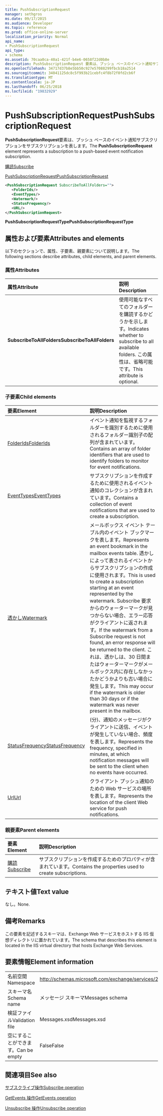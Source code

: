```yaml
---
title: PushSubscriptionRequest
manager: sethgros
ms.date: 09/17/2015
ms.audience: Developer
ms.topic: reference
ms.prod: office-online-server
localization_priority: Normal
api_name:
- PushSubscriptionRequest
api_type:
- schema
ms.assetid: 70caa0ca-40a1-421f-b4e6-0658f22d0b8e
description: PushSubscriptionRequest 要素は、プッシュ ベースのイベント通知サブスクリプションをサブスクリプションを表します。
ms.openlocfilehash: 34717d37b8e5bb50c927e57088299fbcb18a2514
ms.sourcegitcommit: 34041125dc8c5f993b21cebfc4f8b72f0fd2cb6f
ms.translationtype: MT
ms.contentlocale: ja-JP
ms.lasthandoff: 06/25/2018
ms.locfileid: "19832929"
---
```

# <a name="pushsubscriptionrequest"></a><span data-ttu-id="9df7f-103">PushSubscriptionRequest</span><span class="sxs-lookup"><span data-stu-id="9df7f-103">PushSubscriptionRequest</span></span>

<span data-ttu-id="9df7f-104">**PushSubscriptionRequest**要素は、プッシュ ベースのイベント通知サブスクリプションをサブスクリプションを表します。</span><span class="sxs-lookup"><span data-stu-id="9df7f-104">The **PushSubscriptionRequest** element represents a subscription to a push-based event notification subscription.</span></span> 
  
[<span data-ttu-id="9df7f-105">購読</span><span class="sxs-lookup"><span data-stu-id="9df7f-105">Subscribe</span></span>](subscribe.md)
  
[<span data-ttu-id="9df7f-106">PushSubscriptionRequest</span><span class="sxs-lookup"><span data-stu-id="9df7f-106">PushSubscriptionRequest</span></span>](pushsubscriptionrequest.md)
  
```XML
<PushSubscriptionRequest SubscribeToAllFolders="">
   <FolderIds/>
   <EventTypes/>
   <Watermark/>
   <StatusFrequency/>
   <URL/>
</PushSubscriptionRequest>
```

 <span data-ttu-id="9df7f-107">**PushSubscriptionRequestType**</span><span class="sxs-lookup"><span data-stu-id="9df7f-107">**PushSubscriptionRequestType**</span></span>
## <a name="attributes-and-elements"></a><span data-ttu-id="9df7f-108">属性および要素</span><span class="sxs-lookup"><span data-stu-id="9df7f-108">Attributes and elements</span></span>

<span data-ttu-id="9df7f-109">以下のセクションで、属性、子要素、親要素について説明します。</span><span class="sxs-lookup"><span data-stu-id="9df7f-109">The following sections describe attributes, child elements, and parent elements.</span></span>
  
### <a name="attributes"></a><span data-ttu-id="9df7f-110">属性</span><span class="sxs-lookup"><span data-stu-id="9df7f-110">Attributes</span></span>

|<span data-ttu-id="9df7f-111">**属性**</span><span class="sxs-lookup"><span data-stu-id="9df7f-111">**Attribute**</span></span>|<span data-ttu-id="9df7f-112">**説明**</span><span class="sxs-lookup"><span data-stu-id="9df7f-112">**Description**</span></span>|
|:-----|:-----|
|<span data-ttu-id="9df7f-113">**SubscribeToAllFolders**</span><span class="sxs-lookup"><span data-stu-id="9df7f-113">**SubscribeToAllFolders**</span></span> <br/> |<span data-ttu-id="9df7f-114">使用可能なすべてのフォルダーを購読するかどうかを示します。</span><span class="sxs-lookup"><span data-stu-id="9df7f-114">Indicates whether to subscribe to all available folders.</span></span> <span data-ttu-id="9df7f-115">この属性は、省略可能です。</span><span class="sxs-lookup"><span data-stu-id="9df7f-115">This attribute is optional.</span></span>  <br/> |
   
### <a name="child-elements"></a><span data-ttu-id="9df7f-116">子要素</span><span class="sxs-lookup"><span data-stu-id="9df7f-116">Child elements</span></span>

|<span data-ttu-id="9df7f-117">**要素**</span><span class="sxs-lookup"><span data-stu-id="9df7f-117">**Element**</span></span>|<span data-ttu-id="9df7f-118">**説明**</span><span class="sxs-lookup"><span data-stu-id="9df7f-118">**Description**</span></span>|
|:-----|:-----|
|[<span data-ttu-id="9df7f-119">FolderIds</span><span class="sxs-lookup"><span data-stu-id="9df7f-119">FolderIds</span></span>](folderids.md) <br/> |<span data-ttu-id="9df7f-120">イベント通知を監視するフォルダーを識別するために使用されるフォルダー識別子の配列が含まれています。</span><span class="sxs-lookup"><span data-stu-id="9df7f-120">Contains an array of folder identifiers that are used to identify folders to monitor for event notifications.</span></span>  <br/> |
|[<span data-ttu-id="9df7f-121">EventTypes</span><span class="sxs-lookup"><span data-stu-id="9df7f-121">EventTypes</span></span>](eventtypes.md) <br/> |<span data-ttu-id="9df7f-122">サブスクリプションを作成するために使用されるイベント通知のコレクションが含まれています。</span><span class="sxs-lookup"><span data-stu-id="9df7f-122">Contains a collection of event notifications that are used to create a subscription.</span></span>  <br/> |
|[<span data-ttu-id="9df7f-123">透かし</span><span class="sxs-lookup"><span data-stu-id="9df7f-123">Watermark</span></span>](watermark.md) <br/> |<span data-ttu-id="9df7f-124">メールボックス イベント テーブル内のイベント ブックマークを表します。</span><span class="sxs-lookup"><span data-stu-id="9df7f-124">Represents an event bookmark in the mailbox events table.</span></span> <span data-ttu-id="9df7f-125">透かしによって表されるイベントからサブスクリプションの作成に使用されます。</span><span class="sxs-lookup"><span data-stu-id="9df7f-125">This is used to create a subscription starting at an event represented by the watermark.</span></span> <span data-ttu-id="9df7f-126">Subscribe 要求からのウォーターマークが見つからない場合、エラー応答がクライアントに返されます。</span><span class="sxs-lookup"><span data-stu-id="9df7f-126">If the watermark from a Subscribe request is not found, an error response will be returned to the client.</span></span> <span data-ttu-id="9df7f-127">これは、透かしは、30 日間またはウォーターマークがメールボックス内に存在しなかったかどうかよりも古い場合に発生します。</span><span class="sxs-lookup"><span data-stu-id="9df7f-127">This may occur if the watermark is older than 30 days or if the watermark was never present in the mailbox.</span></span>  <br/> |
|[<span data-ttu-id="9df7f-128">StatusFrequency</span><span class="sxs-lookup"><span data-stu-id="9df7f-128">StatusFrequency</span></span>](statusfrequency.md) <br/> |<span data-ttu-id="9df7f-129">(分)、通知のメッセージがクライアントに送信、イベントが発生していない場合、頻度を表します。</span><span class="sxs-lookup"><span data-stu-id="9df7f-129">Represents the frequency, specified in minutes, at which notification messages will be sent to the client when no events have occurred.</span></span>  <br/> |
|[<span data-ttu-id="9df7f-130">Url</span><span class="sxs-lookup"><span data-stu-id="9df7f-130">Url </span></span>](url-ex15websvcsotherref.md) <br/> |<span data-ttu-id="9df7f-131">クライアント プッシュ通知のための Web サービスの場所を表します。</span><span class="sxs-lookup"><span data-stu-id="9df7f-131">Represents the location of the client Web service for push notifications.</span></span>  <br/> |
   
### <a name="parent-elements"></a><span data-ttu-id="9df7f-132">親要素</span><span class="sxs-lookup"><span data-stu-id="9df7f-132">Parent elements</span></span>

|<span data-ttu-id="9df7f-133">**要素**</span><span class="sxs-lookup"><span data-stu-id="9df7f-133">**Element**</span></span>|<span data-ttu-id="9df7f-134">**説明**</span><span class="sxs-lookup"><span data-stu-id="9df7f-134">**Description**</span></span>|
|:-----|:-----|
|[<span data-ttu-id="9df7f-135">購読</span><span class="sxs-lookup"><span data-stu-id="9df7f-135">Subscribe</span></span>](subscribe.md) <br/> |<span data-ttu-id="9df7f-136">サブスクリプションを作成するためのプロパティが含まれています。</span><span class="sxs-lookup"><span data-stu-id="9df7f-136">Contains the properties used to create subscriptions.</span></span>  <br/> |
   
## <a name="text-value"></a><span data-ttu-id="9df7f-137">テキスト値</span><span class="sxs-lookup"><span data-stu-id="9df7f-137">Text value</span></span>

<span data-ttu-id="9df7f-138">なし。</span><span class="sxs-lookup"><span data-stu-id="9df7f-138">None.</span></span>
  
## <a name="remarks"></a><span data-ttu-id="9df7f-139">備考</span><span class="sxs-lookup"><span data-stu-id="9df7f-139">Remarks</span></span>

<span data-ttu-id="9df7f-140">この要素を記述するスキーマは、Exchange Web サービスをホストする IIS 仮想ディレクトリに置かれています。</span><span class="sxs-lookup"><span data-stu-id="9df7f-140">The schema that describes this element is located in the IIS virtual directory that hosts Exchange Web Services.</span></span>
  
## <a name="element-information"></a><span data-ttu-id="9df7f-141">要素情報</span><span class="sxs-lookup"><span data-stu-id="9df7f-141">Element information</span></span>

|||
|:-----|:-----|
|<span data-ttu-id="9df7f-142">名前空間</span><span class="sxs-lookup"><span data-stu-id="9df7f-142">Namespace</span></span>  <br/> |http://schemas.microsoft.com/exchange/services/2006/messages  <br/> |
|<span data-ttu-id="9df7f-143">スキーマ名</span><span class="sxs-lookup"><span data-stu-id="9df7f-143">Schema name</span></span>  <br/> |<span data-ttu-id="9df7f-144">メッセージ スキーマ</span><span class="sxs-lookup"><span data-stu-id="9df7f-144">Messages schema</span></span>  <br/> |
|<span data-ttu-id="9df7f-145">検証ファイル</span><span class="sxs-lookup"><span data-stu-id="9df7f-145">Validation file</span></span>  <br/> |<span data-ttu-id="9df7f-146">Messages.xsd</span><span class="sxs-lookup"><span data-stu-id="9df7f-146">Messages.xsd</span></span>  <br/> |
|<span data-ttu-id="9df7f-147">空にすることができます。</span><span class="sxs-lookup"><span data-stu-id="9df7f-147">Can be empty</span></span>  <br/> |<span data-ttu-id="9df7f-148">False</span><span class="sxs-lookup"><span data-stu-id="9df7f-148">False</span></span>  <br/> |
   
## <a name="see-also"></a><span data-ttu-id="9df7f-149">関連項目</span><span class="sxs-lookup"><span data-stu-id="9df7f-149">See also</span></span>



[<span data-ttu-id="9df7f-150">サブスクライブ操作</span><span class="sxs-lookup"><span data-stu-id="9df7f-150">Subscribe operation</span></span>](subscribe-operation.md)
  
[<span data-ttu-id="9df7f-151">GetEvents 操作</span><span class="sxs-lookup"><span data-stu-id="9df7f-151">GetEvents operation</span></span>](getevents-operation.md)
  
[<span data-ttu-id="9df7f-152">Unsubscribe 操作</span><span class="sxs-lookup"><span data-stu-id="9df7f-152">Unsubscribe operation</span></span>](unsubscribe-operation.md)

